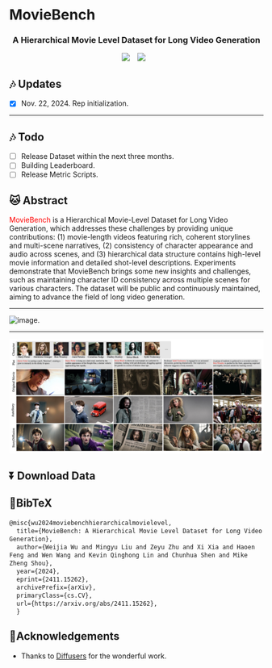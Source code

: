 # MovieBench
### <div align="center"> A Hierarchical Movie Level Dataset for Long Video Generation <div> 

<div align="center">
  <a href="https://weijiawu.github.io/MovieBench/"><img src="https://img.shields.io/static/v1?label=Project%20Page&message=Github&color=blue&logo=github-pages"></a> &ensp;
  <a href="https://arxiv.org/abs/2411.15262"><img src="https://img.shields.io/static/v1?label=Paper&message=Arxiv&color=red&logo=arxiv"></a> &ensp;
</div>

## :notes: **Updates**


- [x] Nov. 22, 2024. Rep initialization.


---
## :notes: **Todo**
- [ ] Release Dataset within the next three months.
- [ ] Building Leaderboard.
- [ ] Release Metric Scripts.

## 🐱 Abstract
<font color="red">MovieBench</font> is a Hierarchical Movie-Level Dataset for Long Video Generation, which addresses these challenges by providing unique contributions:
(1) movie-length videos featuring rich, coherent storylines and multi-scene narratives, (2) consistency of character appearance and audio across scenes, and (3) hierarchical data structure contains high-level movie information and detailed shot-level descriptions. Experiments demonstrate that MovieBench brings some new insights and challenges, such as maintaining character ID consistency across multiple scenes for various characters. The dataset will be public and continuously maintained, aiming
to advance the field of long video generation.

---

![image.](asset/structure.png)

---
![image.](asset/keyframeGen.png)


## ⏬ Download Data



## 📖BibTeX
    @misc{wu2024moviebenchhierarchicalmovielevel,
      title={MovieBench: A Hierarchical Movie Level Dataset for Long Video Generation}, 
      author={Weijia Wu and Mingyu Liu and Zeyu Zhu and Xi Xia and Haoen Feng and Wen Wang and Kevin Qinghong Lin and Chunhua Shen and Mike Zheng Shou},
      year={2024},
      eprint={2411.15262},
      archivePrefix={arXiv},
      primaryClass={cs.CV},
      url={https://arxiv.org/abs/2411.15262}, 
      }
    
## 🤗Acknowledgements
- Thanks to [Diffusers](https://github.com/huggingface/diffusers) for the wonderful work.
